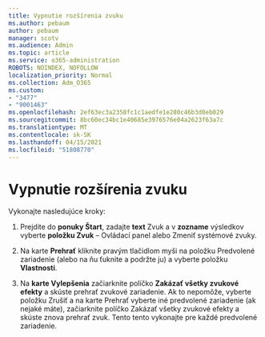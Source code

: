 ```yaml
---
title: Vypnutie rozšírenia zvuku
ms.author: pebaum
author: pebaum
manager: scotv
ms.audience: Admin
ms.topic: article
ms.service: o365-administration
ROBOTS: NOINDEX, NOFOLLOW
localization_priority: Normal
ms.collection: Adm_O365
ms.custom:
- "3477"
- "9001463"
ms.openlocfilehash: 2ef63ec3a2358fc1c1aedfe1e280c46b3d0eb029
ms.sourcegitcommit: 8bc60ec34bc1e40685e3976576e04a2623f63a7c
ms.translationtype: MT
ms.contentlocale: sk-SK
ms.lasthandoff: 04/15/2021
ms.locfileid: "51808770"
---
```

# <a name="turn-off-audio-enhancement"></a>Vypnutie rozšírenia zvuku

Vykonajte nasledujúce kroky:

1. Prejdite do **ponuky Štart**, zadajte **text** Zvuk a v **zozname** výsledkov vyberte **položku Zvuk** – Ovládací panel alebo Zmeniť systémové zvuky.

2. Na karte **Prehrať** kliknite pravým tlačidlom myši na položku Predvolené zariadenie (alebo na ňu ťuknite a podržte ju) a vyberte položku **Vlastnosti**.

3. Na **karte Vylepšenia** začiarknite políčko **Zakázať všetky zvukové efekty** a skúste prehrať zvukové zariadenie. Ak to nepomôže, vyberte položku Zrušiť  a na karte Prehrať vyberte iné predvolené  zariadenie (ak nejaké máte), začiarknite políčko Zakázať všetky zvukové efekty a skúste znova prehrať zvuk.  Tento tento vykonajte pre každé predvolené zariadenie.
